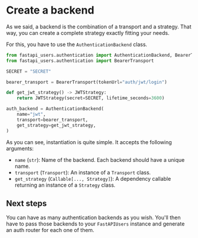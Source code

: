 # Create a backend

As we said, a backend is the combination of a transport and a strategy. That way, you can create a complete strategy exactly fitting your needs.

For this, you have to use the `AuthenticationBackend` class.

```py
from fastapi_users.authentication import AuthenticationBackend, BearerTransport, JWTStrategy
from fastapi_users.authentication import BearerTransport

SECRET = "SECRET"

bearer_transport = BearerTransport(tokenUrl="auth/jwt/login")

def get_jwt_strategy() -> JWTStrategy:
    return JWTStrategy(secret=SECRET, lifetime_seconds=3600)

auth_backend = AuthenticationBackend(
    name="jwt",
    transport=bearer_transport,
    get_strategy=get_jwt_strategy,
)
```

As you can see, instantiation is quite simple. It accepts the following arguments:

* `name` (`str`): Name of the backend. Each backend should have a unique name.
* `transport` (`Transport`): An instance of a `Transport` class.
* `get_strategy` (`Callable[..., Strategy]`): A dependency callable returning an instance of a `Strategy` class.

## Next steps

You can have as many authentication backends as you wish. You'll then have to pass those backends to your `FastAPIUsers` instance and generate an auth router for each one of them.
